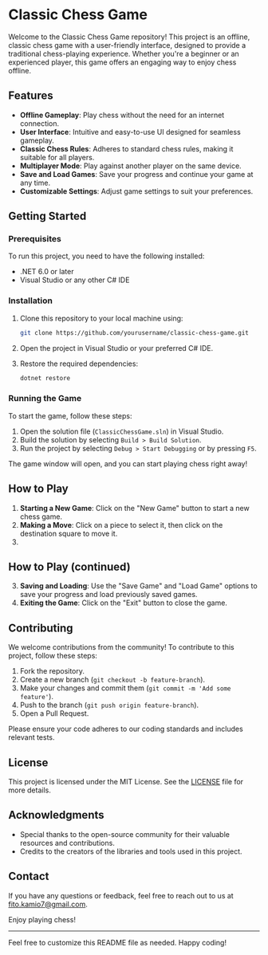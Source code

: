 # Classic Chess Game

Welcome to the Classic Chess Game repository! This project is an offline, classic chess game with a user-friendly interface, designed to provide a traditional chess-playing experience. Whether you're a beginner or an experienced player, this game offers an engaging way to enjoy chess offline.

## Features

- **Offline Gameplay**: Play chess without the need for an internet connection.
- **User Interface**: Intuitive and easy-to-use UI designed for seamless gameplay.
- **Classic Chess Rules**: Adheres to standard chess rules, making it suitable for all players.
- **Multiplayer Mode**: Play against another player on the same device.
- **Save and Load Games**: Save your progress and continue your game at any time.
- **Customizable Settings**: Adjust game settings to suit your preferences.

## Getting Started

### Prerequisites

To run this project, you need to have the following installed:

- .NET 6.0 or later
- Visual Studio or any other C# IDE

### Installation

1. Clone this repository to your local machine using:
   ```bash
   git clone https://github.com/yourusername/classic-chess-game.git
   ```

2. Open the project in Visual Studio or your preferred C# IDE.

3. Restore the required dependencies:
   ```bash
   dotnet restore
   ```

### Running the Game

To start the game, follow these steps:

1. Open the solution file (`ClassicChessGame.sln`) in Visual Studio.
2. Build the solution by selecting `Build > Build Solution`.
3. Run the project by selecting `Debug > Start Debugging` or by pressing `F5`.

The game window will open, and you can start playing chess right away!

## How to Play

1. **Starting a New Game**: Click on the "New Game" button to start a new chess game.
2. **Making a Move**: Click on a piece to select it, then click on the destination square to move it.
3.

## How to Play (continued)

3. **Saving and Loading**: Use the "Save Game" and "Load Game" options to save your progress and load previously saved games.
4. **Exiting the Game**: Click on the "Exit" button to close the game.

## Contributing

We welcome contributions from the community! To contribute to this project, follow these steps:

1. Fork the repository.
2. Create a new branch (`git checkout -b feature-branch`).
3. Make your changes and commit them (`git commit -m 'Add some feature'`).
4. Push to the branch (`git push origin feature-branch`).
5. Open a Pull Request.

Please ensure your code adheres to our coding standards and includes relevant tests.

## License

This project is licensed under the MIT License. See the [LICENSE](LICENSE) file for more details.

## Acknowledgments

- Special thanks to the open-source community for their valuable resources and contributions.
- Credits to the creators of the libraries and tools used in this project.

## Contact

If you have any questions or feedback, feel free to reach out to us at [fito.kamio7@gmail.com](mailto:fito.kamio7@gmail.com).

Enjoy playing chess!

---

Feel free to customize this README file as needed. Happy coding!
